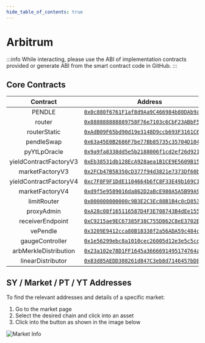 ```yaml
---
hide_table_of_contents: true
---
```


# Arbitrum

:::info
While interacting, please use the ABI of implementation contracts provided or generate ABI from the smart contract code in GitHub.
:::

## Core Contracts

|        Contract        |                                                        Address                                                         |
| :--------------------: | :--------------------------------------------------------------------------------------------------------------------: |
|         PENDLE         | [`0x0c880f6761F1af8d9Aa9C466984b80DAb9a8c9e8`](https://arbiscan.io/address/0x0c880f6761F1af8d9Aa9C466984b80DAb9a8c9e8) |
|         router         | [`0x888888888889758F76e7103c6CbF23ABbF58F946`](https://arbiscan.io/address/0x888888888889758F76e7103c6CbF23ABbF58F946) |
|      routerStatic      | [`0xAdB09F65bd90d19e3148D9ccb693F3161C6DB3E8`](https://arbiscan.io/address/0xAdB09F65bd90d19e3148D9ccb693F3161C6DB3E8) |
|       pendleSwap       | [`0x63a45E0B2686F7be77Bb85735c35704D1046459a`](https://arbiscan.io/address/0x63a45E0B2686F7be77Bb85735c35704D1046459a) |
|      pyYtLpOracle      | [`0x9a9fa8338dd5e5b2188006f1cd2ef26d921650c2`](https://arbiscan.io/address/0x9a9fa8338dd5e5b2188006f1cd2ef26d921650c2) |
| yieldContractFactoryV3 | [`0xEb38531db128EcA928aea1B1CE9E5609B15ba146`](https://arbiscan.io/address/0xEb38531db128EcA928aea1B1CE9E5609B15ba146) |
|    marketFactoryV3     | [`0x2FCb47B58350cD377f94d3821e7373Df60bD9Ced`](https://arbiscan.io/address/0x2FCb47B58350cD377f94d3821e7373Df60bD9Ced) |
| yieldContractFactoryV4 | [`0xc7F8F9F1DdE1104664b6fC8F33E49b169C12F41E`](https://arbiscan.io/address/0xc7F8F9F1DdE1104664b6fC8F33E49b169C12F41E) |
|    marketFactoryV4     | [`0xd9f5e9589016da862D2aBcE980A5A5B99A94f3E8`](https://arbiscan.io/address/0xd9f5e9589016da862D2aBcE980A5A5B99A94f3E8) |
|      limitRouter       | [`0x000000000000c9B3E2C3Ec88B1B4c0cD853f4321`](https://arbiscan.io/address/0x000000000000c9B3E2C3Ec88B1B4c0cD853f4321) |
|       proxyAdmin       | [`0xA28c08f165116587D4F3E708743B4dEe155c5E64`](https://arbiscan.io/address/0xA28c08f165116587D4F3E708743B4dEe155c5E64) |
|    receiverEndpoint    | [`0xC9215ae9EC67385F38C755D862C8eE3702B5793A`](https://arbiscan.io/address/0xC9215ae9EC67385F38C755D862C8eE3702B5793A) |
|        vePendle        | [`0x3209E9412cca80B18338f2a56ADA59c484c39644`](https://arbiscan.io/address/0x3209E9412cca80B18338f2a56ADA59c484c39644) |
|    gaugeController     | [`0x1e56299ebc8a1010cec26005d12e3e5c5cc2db00`](https://arbiscan.io/address/0x1e56299ebc8a1010cec26005d12e3e5c5cc2db00) |
| arbMerkleDistribution  | [`0x23a102e78D1FF1645a3666691495174764a5FCAF`](https://arbiscan.io/address/0x23a102e78D1FF1645a3666691495174764a5FCAF) |
|   linearDistributor    | [`0x83d85AEDD308261d847C3eb8d7146457bD8F38E8`](https://arbiscan.io/address/0x83d85AEDD308261d847C3eb8d7146457bD8F38E8) |

## SY / Market / PT / YT Addresses

To find the relevant addresses and details of a specific market:

1. Go to the market page
2. Select the desired chain and click into an asset
3. Click into the button as shown in the image below

![Market Info](/img/ProtocolMechanics/market_info.png "Market Info")